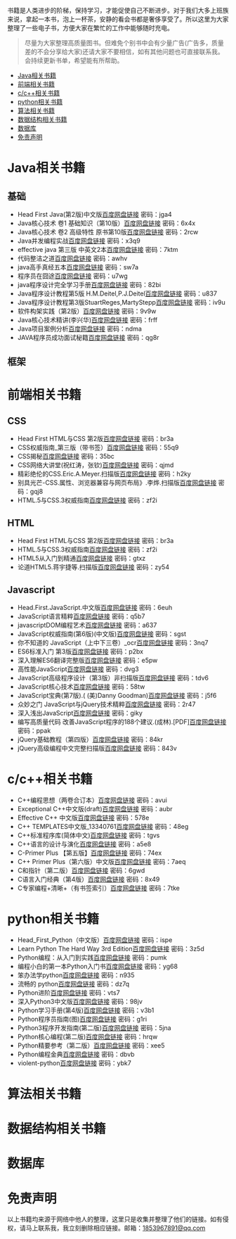 书籍是人类进步的阶梯，保持学习，才能促使自己不断进步。对于我们大多上班族来说，拿起一本书，泡上一杯茶，安静的看会书都是奢侈享受了。所以这里为大家整理了一些电子书，方便大家在繁忙的工作中能够随时充电。
>尽量为大家整理高质量图书。但难免个别书中会有少量广告(广告多，质量差的不会分享给大家)还请大家不要相信，如有其他问题也可直接联系我。会持续更新书单，希望能有所帮助。

* [Java相关书籍](#java相关书籍)
* [前端相关书籍](#前端相关书籍)
* [c/c\+\+相关书籍](#cc相关书籍)
* [python相关书籍](#python相关书籍)
* [算法相关书籍](#算法相关书籍)
* [数据结构相关书籍](#数据结构相关书籍)
* [数据库](#数据库)
* [免责声明](#免责声明)

# Java相关书籍
## 基础
- Head First Java(第2版)中文版[百度网盘链接](https://pan.baidu.com/s/1wjHxAfTuRgHdLIsnOzAF_w) 密码：jga4
- Java核心技术 卷1 基础知识（第10版）[百度网盘链接](https://pan.baidu.com/s/1TdNnTyk5NkgOmWcI07QdOA) 密码：6x4x
- Java核心技术 卷2 高级特性 原书第10版[百度网盘链接](https://pan.baidu.com/s/1IAlcYEhzLRzSAX-JPUkw_w) 密码：2rcw
- Java并发编程实战[百度网盘链接](https://pan.baidu.com/s/1ayChUAfHx7ZNrmTUIMjDkw) 密码：x3q9
- effective java 第三版 中英文2本[百度网盘链接](https://pan.baidu.com/s/1aFBuBT8JxzLDrcQ9qOKT6g) 密码：7ktm
- 代码整洁之道[百度网盘链接](https://pan.baidu.com/s/1o4RljK4nFIhqmjl2cq_7Ew) 密码：awhv
- java高手真经五本[百度网盘链接](https://pan.baidu.com/s/11qWYo_5Hg-chU1sH8Z2XoQ) 密码：sw7a
- 程序员在囧途[百度网盘链接](https://pan.baidu.com/s/18xEuDHb9tuLSeC5EQ0ZyPQ) 密码：u7wg
- java程序设计完全学习手册[百度网盘链接](https://pan.baidu.com/s/1yWXIDLb8uakab00jQ0ZUcQ) 密码：82bi
- Java程序设计教程第5版 H.M.Deitel,P.J.Deitel[百度网盘链接](https://pan.baidu.com/s/1n96Swnhm6dHNQrizAEuBJw) 密码：u837
- Java程序设计教程第3版StuartReges,MartyStepp[百度网盘链接](https://pan.baidu.com/s/1yLXdad5vBDWEPAahFR5kMg) 密码：iv9u
- 软件构架实践（第2版）[百度网盘链接](https://pan.baidu.com/s/1C-IT2Tjy2SFS-dotYR7vIA) 密码：9v9w
- Java核心技术精讲(李兴华)[百度网盘链接](https://pan.baidu.com/s/1--M1ZobRDDfYkfpzBNgkRQ) 密码：frff
- Java项目案例分析[百度网盘链接](https://pan.baidu.com/s/1siqJwR9j9ymA718neiqsPg) 密码：ndma
- JAVA程序员成功面试秘籍[百度网盘链接](https://pan.baidu.com/s/1XFzYgg_WWjcpd5FE-FodGA) 密码：qg8r
## 框架

# 前端相关书籍
## CSS
- Head First HTML与CSS 第2版[百度网盘链接](https://pan.baidu.com/s/1zF1Ozfpn3fLHWmzeY1FXoA) 密码：br3a
- CSS权威指南_第三版（带书签）[百度网盘链接](https://pan.baidu.com/s/1vTlSQY2hDa7fRGv5oX3WYA) 密码：55q9
- CSS揭秘[百度网盘链接](https://pan.baidu.com/s/12u_50EfY9ahHaSW5x-fj2w) 密码：35bc
- CSS网络大讲堂(祝红涛，张钦)[百度网盘链接](https://pan.baidu.com/s/1b8QJrQq9bXo8QEUMpI80rQ) 密码：qjmd
- 精彩绝伦的CSS.Eric.A.Meyer.扫描版[百度网盘链接](https://pan.baidu.com/s/1mudGXJsdim6GZu-S7Zho4g) 密码：h2ky
- 别具光芒-CSS.属性、浏览器兼容与网页布局》.李烨.扫描版[百度网盘链接](https://pan.baidu.com/s/1U0eFqKKf0maCmcgwDPbvaw) 密码：gqj8
- HTML.5与CSS.3权威指南[百度网盘链接](https://pan.baidu.com/s/1i01HeIJhkJARSjrhzUxazQ) 密码：zf2i
## HTML
- Head First HTML与CSS 第2版[百度网盘链接](https://pan.baidu.com/s/1zF1Ozfpn3fLHWmzeY1FXoA) 密码：br3a
- HTML.5与CSS.3权威指南[百度网盘链接](https://pan.baidu.com/s/1i01HeIJhkJARSjrhzUxazQ) 密码：zf2i
- HTML5从入门到精通[百度网盘链接](https://pan.baidu.com/s/1C2wPwb1LtOnIgxaXrxoXGA) 密码：gtxz
- 论道HTML5.蒋宇捷等.扫描版[百度网盘链接](https://pan.baidu.com/s/15IT3R1PdBaFe_ElSFigkDQ) 密码：zy54
## Javascript
- Head.First.JavaScript.中文版[百度网盘链接](https://pan.baidu.com/s/1Vmr97aADJ5VBYcAoaRJmNA) 密码：6euh
- JavaScript语言精粹[百度网盘链接](https://pan.baidu.com/s/16AislVP0Fbt06cqjjw49lQ) 密码：q5b7
- javascriptDOM编程艺术[百度网盘链接](https://pan.baidu.com/s/1Oa0RKKI5x2IaEeOBSS6_ZQ) 密码：a637
- JavaScript权威指南(第6版)(中文版)[百度网盘链接](https://pan.baidu.com/s/1uuZiNdfbd6rB7BT4QJbABA) 密码：sgst
- 你不知道的 JavaScript（上中下三卷）_ocr[百度网盘链接](https://pan.baidu.com/s/1X_CsotqU08mcX_BvaXNP7g) 密码：3nq7
- ES6标准入门 第3版[百度网盘链接](https://pan.baidu.com/s/1pIXs1lGE63iY01eTXsrJDg) 密码：p2bx
- 深入理解ES6翻译完整版[百度网盘链接](https://pan.baidu.com/s/1OSXWM_6v9jSPD-NJktPJIw) 密码：e5pw
- 高性能JavaScript[百度网盘链接](https://pan.baidu.com/s/1tOndmHWuPMEN9zJfqyteVA) 密码：dvg3
- JavaScript高级程序设计（第3版）非扫描版[百度网盘链接](https://pan.baidu.com/s/1N8Qe0TKdUNfupcmvf4uAQg) 密码：tdv6
- JavaScript核心技术[百度网盘链接](https://pan.baidu.com/s/1-kLj79ER9n470f9dAoH65w) 密码：58tw
- JavaScript宝典(第7版).( (美)Danny Goodman)[百度网盘链接](https://pan.baidu.com/s/1_sL2cKzIdIyN4SfvCg8-ig) 密码：j5f6
- 众妙之门 JavaScript与jQuery技术精粹[百度网盘链接](https://pan.baidu.com/s/1yBsJV4RuUoRxamqF4OOVuQ) 密码：2r47
- 深入浅出JavaScript[百度网盘链接](https://pan.baidu.com/s/1BMTQXRPoWibfIuIo-u3NxQ) 密码：giky
- 编写高质量代码 改善JavaScript程序的188个建议.(成林).[PDF][百度网盘链接](https://pan.baidu.com/s/1RfZvnHJPsSBPqc1SSfuvWg) 密码：ppak
- jQuery基础教程（第四版）[百度网盘链接](https://pan.baidu.com/s/1-aYrvhJiTXiyoB9q--rJUQ) 密码：84kr
- jQuery高级编程中文完整扫描版[百度网盘链接](https://pan.baidu.com/s/1EBCKB6Yy0hhvW84tEs3zFA) 密码：843v

# c/c++相关书籍
- C++编程思想（两卷合订本）[百度网盘链接](https://pan.baidu.com/s/1fz_V5LaCWdU0X2pvygJZpA) 密码：avui
- Exceptional C++中文版(draft)[百度网盘链接](https://pan.baidu.com/s/1WjOuvS_PpnbPV86GHWZu6Q) 密码：aubr
- Effective C++ 中文版[百度网盘链接](https://pan.baidu.com/s/1b97_xhU4AzPlG0xGt9UbKw) 密码：578e
- C++ TEMPLATES中文版_13340761[百度网盘链接](https://pan.baidu.com/s/1iDSIRfH_rKfBWQK4KHLgDQ) 密码：48eg
- C++标准程序库(简体中文)[百度网盘链接](https://pan.baidu.com/s/10M_dr-rcam85_Qyefz6--A) 密码：tgvs
- C++语言的设计与演化[百度网盘链接](https://pan.baidu.com/s/1CR357wIttVUnwPmAwCRzQw) 密码：a5e8
- C-Primer Plus 【第五版】[百度网盘链接](https://pan.baidu.com/s/1cympf2lFk8sw618Daopmww) 密码：74ex
- C++ Primer Plus（第六版）中文版[百度网盘链接](https://pan.baidu.com/s/1uWJncnsG7h1lfK8tqt6nyg) 密码：7aeq
- C和指针（第二版）[百度网盘链接](https://pan.baidu.com/s/14dMpHfML-ORHj3m5RJnTSg) 密码：6gwd
- C语言入门经典（第4版）[百度网盘链接](https://pan.baidu.com/s/1J0a9XIFqz7vHmiij4r5Ztw) 密码：8x49
- C专家编程+清晰+（有书签索引）[百度网盘链接](https://pan.baidu.com/s/1YOW_4obGzLKJ7bJw5P_iBw) 密码：7tke

# python相关书籍
- Head_First_Python（中文版）[百度网盘链接](https://pan.baidu.com/s/1xvJIly0iuOz-J45pLjQcQA) 密码：ispe
- Learn Python The Hard Way 3rd Edition[百度网盘链接](https://pan.baidu.com/s/108mmsZTEOrLLpuKDE3Tscg) 密码：3z5d
- Python编程：从入门到实践[百度网盘链接](https://pan.baidu.com/s/10uVIAOoysIDeV0RhkonNyw) 密码：pumk
- 编程小白的第一本Python入门书[百度网盘链接](https://pan.baidu.com/s/1AS-CUvK50HkyQ8DZV5QhYg) 密码：yg68
- 笨办法学python[百度网盘链接](https://pan.baidu.com/s/1jCv-9JzDy8kZysN-Vj3Y3Q) 密码：n935
- 流畅的 python[百度网盘链接](https://pan.baidu.com/s/1aMKpt8M2I8NJ3e0zvZhO3A) 密码：dz7q
- Python进阶[百度网盘链接](https://pan.baidu.com/s/1Ps91LzquVDecXUauIRF_NQ) 密码：vts7
- 深入Python3中文版[百度网盘链接](https://pan.baidu.com/s/1ZafXTzjWKFLwMiNl9JaVMg) 密码：98jv
- Python学习手册(第4版)[百度网盘链接](https://pan.baidu.com/s/1eJsCwVoqhkTJgo3W1sijCg) 密码：v3b1
- Python程序员指南(图)[百度网盘链接](https://pan.baidu.com/s/1XKSFBZDRlS_HmcOGKksVIg) 密码：g1ri
- Python3程序开发指南(第二版)[百度网盘链接](https://pan.baidu.com/s/1gnVFdWd8f7P7ZglNR5MxbA) 密码：5jna
- Python核心编程(第二版)[百度网盘链接](https://pan.baidu.com/s/18RIoP1Eh1V8zUC1lyjeBLw) 密码：hrqw
- Python精要参考（第二版）[百度网盘链接](https://pan.baidu.com/s/1ZDVmMjDAsZGbcW6DUthdkA) 密码：xee5
- Python编程金典[百度网盘链接](https://pan.baidu.com/s/16_2v2P6t-8vZkZ_zi0jbEw) 密码：dbvb
- violent-python[百度网盘链接](https://pan.baidu.com/s/1nNUM4ternc-i7nTxk3StSA) 密码：ybk7

# 算法相关书籍

# 数据结构相关书籍

# 数据库

# 免责声明
以上书籍均来源于网络中他人的整理，这里只是收集并整理了他们的链接。如有侵权，请马上联系我，我立刻删除相应链接。邮箱：1853967891@qq.com

